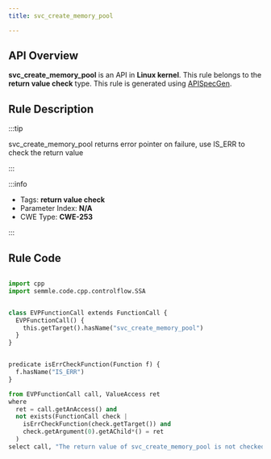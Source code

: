 ```yaml
---
title: svc_create_memory_pool

---
```



## API Overview
**svc_create_memory_pool** is an API in **Linux kernel**. This rule belongs to the **return value check** type. This rule is generated using [APISpecGen](../../tools/APISpecGen).
## Rule Description

:::tip

svc_create_memory_pool returns error pointer on failure, use IS_ERR to check the return value

:::

:::info

- Tags: **return value check**
- Parameter Index: **N/A**
- CWE Type: **CWE-253**

:::

## Rule Code
```python

import cpp
import semmle.code.cpp.controlflow.SSA


class EVPFunctionCall extends FunctionCall {
  EVPFunctionCall() {
    this.getTarget().hasName("svc_create_memory_pool")
  }
}


predicate isErrCheckFunction(Function f) {
  f.hasName("IS_ERR") 
}

from EVPFunctionCall call, ValueAccess ret
where
  ret = call.getAnAccess() and
  not exists(FunctionCall check |
    isErrCheckFunction(check.getTarget()) and
    check.getArgument(0).getAChild*() = ret
  )
select call, "The return value of svc_create_memory_pool is not checked with IS_ERR."
    
```